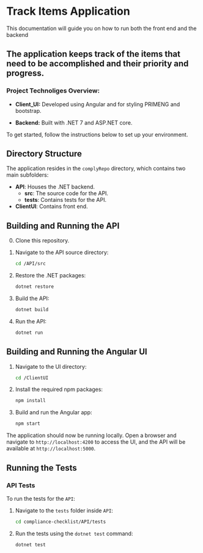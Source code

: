 # Track Items Application

This documentation will guide you on how to run  both the front end and the backend
## The application keeps track of the items that need to be accomplished and their priority and progress.



### Project Technoliges Overview:

- **Client_UI:** Developed using Angular and for styling PRIMENG and bootstrap.

- **Backend:** Built with .NET 7 and ASP.NET core.

To get started, follow the instructions below to set up your environment.

## Directory Structure

The application resides in the `complyRepo` directory, which contains two main subfolders:

- **API**: Houses the .NET backend.
    - **src**: The source code for the API.
    - **tests**: Contains tests for the API.
- **ClientUI**: Contains front end.

## Building and Running the API
0. Clone this repository.

1. Navigate to the API source directory:
    ```bash
    cd /API/src
    ```

2. Restore the .NET packages:
    ```bash
    dotnet restore
    ```

3. Build the API:
    ```bash
    dotnet build
    ```

4. Run the API:
    ```bash
    dotnet run
    ```

## Building and Running the Angular UI

1. Navigate to the UI directory:
    ```bash
    cd /ClientUI
    ```


2. Install the required npm packages:
    ```bash
    npm install
    ```

3. Build and run the Angular app:
    ```bash
    npm start
    ```

The application should now be running locally. Open a browser and navigate to `http://localhost:4200` to access the UI, and the API will be available at `http://localhost:5000`.

## Running the Tests

### API Tests

To run the tests for the `API`:

1. Navigate to the `tests` folder inside `API`:
    ```bash
    cd compliance-checklist/API/tests
    ```

2. Run the tests using the `dotnet test` command:
    ```bash
    dotnet test
    ```
